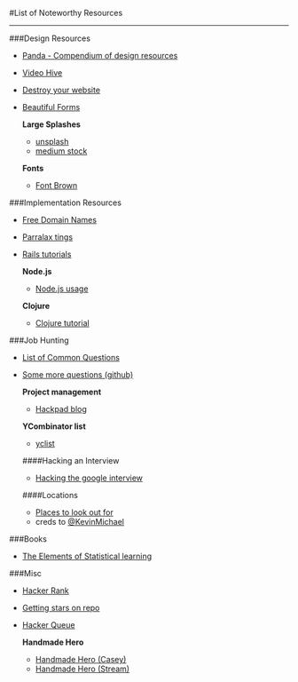 #List of Noteworthy Resources
___


###Design Resources
- [Panda - Compendium of design resources](https://usepanda.com/app/#/)
- [Video Hive](http://videohive.net/)
- [Destroy your website](http://kickassapp.com/)
- [Beautiful Forms](http://www.typeform.com/)

	**Large Splashes**
	- [unsplash](https://unsplash.com/)
	- [medium stock](https://medium.com/@dustin/stock-photos-that-dont-suck-62ae4bcbe01b)

	**Fonts**
	- [Font Brown](http://fontsinuse.com/typefaces/7385/ll-brown)

###Implementation Resources
- [Free Domain Names](http://register.freenom.com/)
- [Parralax tings](http://keithclark.co.uk/articles/pure-css-parallax-websites/)
- [Rails tutorials](https://medium.com/@mackenziechild/how-i-finally-learned-rails-95e9b832675b)

	**Node.js**
	- [Node.js usage](http://stackoverflow.com/questions/5062614/how-to-decide-when-to-use-node-js)

	**Clojure**
	- [Clojure tutorial](http://www.4clojure.com/)


###Job Hunting
- [List of Common Questions ](https://oj.leetcode.com/problems/)
- [Some more questions (github)](https://github.com/senghuot/Interview)

	**Project management**
	- [Hackpad blog](https://productmanagement.hackpad.com/I-love-Product-Management-LNdfwFBKtoO)

	**YCombinator list**
	- [yclist](http://yclist.com/)

	####Hacking an Interview
	- [Hacking the google interview](http://courses.csail.mit.edu/iap/interview/Hacking_a_Google_Interview_Handout_1.pdf)

	####Locations
	- [Places to look out for](http://a16z.com/seeds/)
	- creds to [@KevinMichael](https://github.com/kevin1michael)

###Books
- [The Elements of Statistical learning](http://web.stanford.edu/~hastie/local.ftp/Springer/OLD/ESLII_print4.pdf)

###Misc
- [Hacker Rank](https://www.hackerrank.com/)
- [Getting stars on repo](https://medium.com/@cwRichardKim/how-to-get-hundreds-of-stars-on-your-github-project-345b065e20a2)
- [Hacker Queue](http://hackerqueue.io/)

	**Handmade Hero**
	- [Handmade Hero (Casey)](http://mollyrocket.com/casey/about.html)
	- [Handmade Hero (Stream)](http://www.twitch.tv/handmade_hero)





